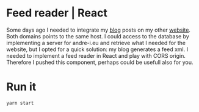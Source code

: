 # Feed reader | React

Some days ago I needed to integrate my [blog](http://dodu.it) posts on my other [website](http://andre-i.eu). Both domains points to the same host. I could access to the database by implementing a server for andre-i.eu and retrieve what I needed for the website, but I opted for a quick solution: my blog generates a feed xml. I needed to implement a feed reader in React and play with CORS origin. 
Therefore I pushed this component, perhaps could be usefull also for you.

# Run it
```
yarn start
```